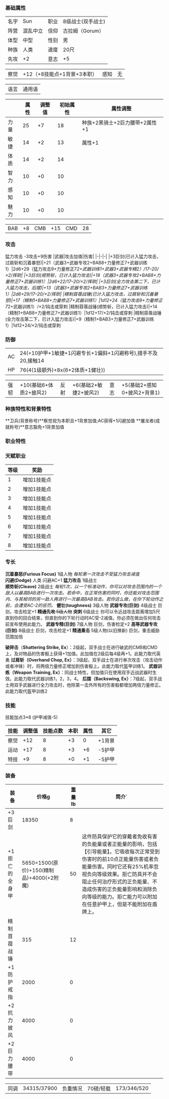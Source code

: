 




### 基础属性 ###
<table>
    <tr>
        <td>名字</td>
        <td>Sun</td>
        <td>职业</td>
        <td>8级战士(双手战士)</td>
    </tr>
    <tr>
        <td>阵营</td>
        <td>混乱中立</td>
        <td>信仰</td>
        <td>古拉姆（Gorum）</td>
    </tr>
    <tr>
        <td>体型</td>
        <td>中型</td>
        <td>性别</td>       
        <td>男</td>
    </tr>
    <tr>
        <td>种族</td>
        <td>人类</td>
        <td>速度</td>
        <td>20尺</td>
    </tr>
    <tr>
        <td>先攻</td>
        <td>+2</td>
        <td>意志</td>
        <td>+5</td>
    </tr>
</table>
<table>
    <tr>
        <td>察觉</td>
        <td>+12（+8技能点+1背景+3本职）</td>
        <td>感知</td>
        <td>无</td>
    </tr>
</table>
<table>
    <tr>
        <td>语言</td>
        <td>通用语</td>
    </tr>
</table>

||属性|调整值|初始属性|属性调整|
|-|-|-|-|-|
|力量|25|+7|18|种族+2黑骑士+2巨力腰带+2属性+1|
|敏捷|14|+2|13|属性+1|
|体质|14|+2|14|
|智力|10|+0|10|
|感知|10|+0|10|
|魅力|10|+0|10|
<table>
    <tr>
        <td>BAB</td>
        <td>+8</td>
        <td>CMB</td>
        <td>+15</td>
        <td>CMD</td>
        <td>28</td>
    </tr>
</table>

### 攻击 ###
猛力攻击 -3攻击+9伤害
|武器|攻击加值|伤害|
|-|-|-|
|+3巨剑(已计入猛力攻击，过肩斩和沉着暴怒)|+21（武器3+武器专攻2+BAB8+力量修正7+武器训练1）|2d6+29（猛力攻击9+力量修正7*2+武器训练1+武器3+武器专精2）/17–20/×2/挥砍|
|+3巨剑(顺势斩，已计入猛力攻击)|+18（武器3+武器专攻2+BAB8+力量修正7+武器训练1）|2d6+22/17–20/×2/挥砍|
|+3巨剑(全力攻击第二下，已计入猛力攻击，后摆)|+13（武器3+武器专攻2+BAB3+力量修正7+武器训练1）|2d6+29/17–20/×2/挥砍|
|精制苜蓿战锤(已计入猛力攻击，过肩斩和沉着暴怒)|+17（精制1+BAB8+力量修正7+武器训练1）|1d12+24（猛力攻击9+力量修正7*2+武器训练1）/×2/钝击或穿刺
|精制苜蓿战锤(顺势斩，已计入猛力攻击)|+14（精制1+BAB8+力量修正7+武器训练1）|1d12+17/×2/钝击或穿刺
|精制苜蓿战锤(全力攻击第二下，已计入猛力攻击)|+9（精制1+BAB3+力量修正7+武器训练1）|1d12+24/×2/钝击或穿刺
### 防御 ###  
<table>
    <tr>
        <td>AC</td>
        <td>24(+10护甲+1敏捷+1闪避专长+1偏斜+1闪避称号),措手不及20,接触14</td>
    </tr>
    <tr>
        <td>HP</td>
        <td>76(4(1级额外)+8x(6+2体质+1健壮))</td>
    </tr>
</table>
<table>
    <tr>
        <td>强韧</td>
        <td>+10(基础6+体质2+披风2)</td>
        <td>反射</td>
        <td>+6(基础2+敏捷2+披风2)</td>
        <td>意志</td>
        <td>+5(基础2+感知0+披风2+背景1)</td>
    </tr>
</table>

### 种族特性和背景特性 ###  
**卫兵(背景称号)**察觉视为本职且+1背景加值;AC获得+1闪避加值
**屠龙者(成就称号)**意志豁免+1背景加值

### 职业特性 ###

### 天赋职业
| 等级         | 奖励          |
| --- | ------------------ |
| 1 | 增加1技能点 |
| 2 | 增加1技能点 |
| 3 | 增加1技能点 |
| 4 | 增加1技能点 |
| 5 | 增加1技能点 |
| 6 | 增加1技能点 |
| 7 | 增加1技能点 |
| 8 | 增加1技能点 |

### 专长 ###
**沉着暴怒(Furious Focus)**  1级人物 *每轮第一次攻击不受猛力攻击减值*  
**闪避(Dodge)** 人类 闪避AC+1
**猛力攻击** 1级战士  
**顺势斩(Cleave)**  2级战士 *每轮1次，以一个标准动作，你可以对攻击范围内的一个敌人以最高BAB进行一次攻击。若命中，在正常伤害的同时，你还能对攻击范围内、与其相邻的另一敌人再进行一次最高BAB攻击。若你这么做，在你下轮动作之前，会遭受AC-2的惩罚。*
**健壮(toughness)** 3级人物
**武器专攻(巨剑)** 4级战士 巨剑，攻击检定+1
~~**精通先攻** 5级人物~~
**突刺** 6级战士 你可以令近战攻击距离增加5尺直到你的回合结束，但直到你的下轮行动时AC受-2减值。你必须在做出任何攻击前宣布使用此能力。
**武器专精(巨剑)** 7级人物 巨剑，伤害检定+2
**高等武器专攻(巨剑)** 8级战士 巨剑，攻击检定+1
**精通重击** 5级人物(以旧换新) 巨剑，重击威胁范围加倍



**破碎击**（****Shattering Strike, Ex****）：2级起，双手战士在进行破武的CMB和CMD上，及对物品的伤害骰上获得+1加值。此加值在2级后每4级再+1。此能力取代英勇
**过肩斩（****Overhand Chop, Ex****）**：3级起，双手战士在进行单次攻击（攻击动作或者冲锋）时，将两倍力量修正增加到伤害骰上。此能力取代盔甲训练1。
**武器训练（****Weapon Training, Ex****）**：同战士特性，但加值只在使用双手近战武器时生效。此能力取代武器训练1，2，3，4。
**后摆（****Backswing, Ex****）**：7级起，双手战士用双手武器进行全力攻击时，他除第一击外所有的伤害骰都增加两倍力量修正。此能力取代盔甲训练2


### 技能 ###
技能加点3*8 (护甲减值-5)

|技能|调整值|技能点数|本职|属性|其它|
|-|-|-|-|-|-|
|察觉|+12|8|+3|0|+1背景|
|运动|+17|8|+3|+6|-5护甲|
|特技|+9|8|+0|+1|-5护甲|

### 装备 ###
|装备|价格g|重量lb|简介˙
|-|-|-|-|
|+3巨剑|18350|8|
|+1拒亡的全身甲|5650=1500(原价)+150(精制品)+4000(+2附魔)|50|这件防具保护它的穿戴者免收有害的负能量或者正能量的影响，包括【引导能量】。它吸收每次正常受到伤害时的前10点正能量伤害或者负能量伤害。同时它还有25%机率忽视负向等级效果。拒亡防具并不会阻止任何治疗形式的正负能量、不造成伤害的正负能量影响和消除负向等级的能力。拒亡能力可以附加在任意护甲上，但是不能附加在盾牌上。
|精制苜蓿战锤|315|12|
|+1防护戒指|2000|0|
|+2抗力披风|4000|0|
|+2巨力腰带|4000|0|

<table>
    <tr>
        <td>同调</td>      
        <td>34315/37900</td>
        <td>负重情况</td>
        <td>70磅/轻载</td>
        <td>173/346/520</td>
    </tr>
</table>